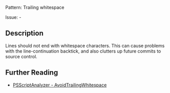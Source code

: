 Pattern: Trailing whitespace

Issue: -

## Description

Lines should not end with whitespace characters.  This can cause problems with the line-continuation backtick, and also clutters up future commits to source control.

## Further Reading

* [PSScriptAnalyzer - AvoidTrailingWhitespace](https://github.com/PowerShell/PSScriptAnalyzer/tree/master/docs/Rules/AvoidTrailingWhitespace.md)
